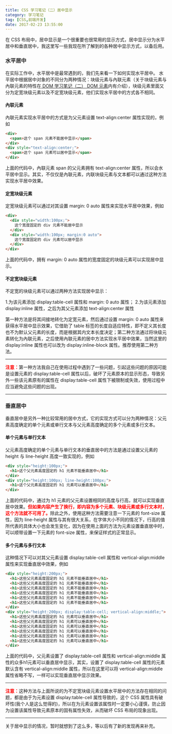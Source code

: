 ```yaml
---
title: CSS 学习笔记（二）居中显示
category: 学习笔记
tag: [CSS,前端开发]
date: 2017-02-23 13:55:00
---
```


在 CSS 布局中，居中显示是一个很重要也很常用的显示方式，居中显示分为水平居中和垂直居中，我这里写一些我现在所了解到的各种居中显示方式，以备后用。<!--more-->

### 水平居中
在实际工作中，水平居中是最常遇到的，我们先来看一下如何实现水平居中。
水平居中根据居中对象的不同分为两种情况：块级元素与內联元素（关于块级元素与內联元素的特性在[ DOM 学习笔记（二） DOM 元素](https://kannnnng.github.io/2017/02/17/DOM%e5%ad%a6%e4%b9%a0%e7%ac%94%e8%ae%b0%ef%bc%88%e4%ba%8c%ef%bc%89DOM%e5%85%83%e7%b4%a0/)内有介绍），块级元素里面又分为定宽块级元素以及不定宽块级元素，他们实现水平居中的方式各不相同。

#### 內联元素
內联元素实现水平居中的方式是为父元素设置 text-align:center 属性实现的，例如
``` html
<div>
  <span>这个 span 元素不能居中显示</span>
</div>
<div style="text-align:center;">
  <span>这个 span 元素可以居中显示</span>
</div>
```
上面的代码中，內联元素 span 的父元素拥有 text-align:center 属性，所以会水平居中显示。其实，不仅仅是內联元素，内联块级元素与文本都可以通过这种方法实现水平居中效果。

#### 定宽块级元素
定宽块级元素可以通过对其设置 margin: 0 auto 属性来实现水平居中效果，例如
``` html
<div>
  <div style="width:100px;">
    这个宽度固定的 div 元素不能居中显示
  </div>
  <div style="width:100px; margin:0 auto">
    这个宽度固定的 div 元素可以居中显示
  </div>
</div>
```
上面的代码中，拥有 margin: 0 auto 属性的宽度固定的块级元素可以实现居中显示。

#### 不定宽块级元素
不定宽的块级元素可以通过两种方法实现居中显示：

1.为该元素添加 display:table-cell 属性和 margin: 0 auto 属性；
2.为该元素添加 display:inline 属性，之后为其父元素添加 text-align:center 属性

第一种方法是将其间接地转化为定宽元素，然后通过设置 margin: 0 auto 属性来获得水平居中显示效果，它借助了 table 标签的长度自适应特性，即不定义其长度也不为默认父元素的长度，而是根据其内文本长度决定；第二种方法通过将块级元素转化为內联元素，之后使用內联元素的居中方法实现水平居中效果，当然这里的 display:inline 属性也可以改为 display:inline-block 属性。推荐使用第二种方法。
___
<span style="color: red; font-weight: bold">注意：</span>第一种方法我自己在使用过程中遇到了一些问题，引起这些问题的原因可能是设置元素的 display:table-cell 属性以后，破坏了元素原本的显示形态，导致另外一些该元素原有的属性在 display:table-cell 属性下被限制或失效，使用过程中应当避免这些问题的出现。
___

### 垂直居中
垂直居中是另外一种比较常用的居中方式，它的实现方式可以分为两种情况：父元素高度确定的单个元素或单行文本与父元素高度确定的多个元素或多行文本。

#### 单个元素与单行文本
父元素高度确定的单个元素与单行文本的垂直居中的方法是通过设置父元素的 height 与 line-height 高度一致实现的，例如
``` html
<div style="height:100px;">
  <h1>这个父元素高度固定的 h1 元素不能垂直居中</h1>
</div>
<div style="height:100px; line-height:100px;">
  <h1>这个父元素高度固定的 h1 元素可以垂直居中</h1>
</div>
```
上面的代码中，通过为 h1 元素的父元素设置相同的高度与行高，就可以实现垂直居中效果。<span style="color: red; font-weight: bold">但如果内容产生了换行，即内容为多个元素、块级元素或多行文本时，这个方法就不可用了。</span>除此之外，使用这种方法需要注意一下元素的 font-size 属性，因为 line-height 属性与其有很大关系，在字体大小不同的情况下，行高的值所代表的具体大小也会发生变化，因为在使用上面的方法为元素设置垂直居中时，可以顺带设置一下元素的 font-size 属性，来保证样式的正常显示。

#### 多个元素与多行文本
这种情况下可以对其父元素设置 display:table-cell 属性和 vertical-align:middle 属性来实现垂直居中效果，例如
``` html
<div style="height:200px;">
  <h1>这些父元素高度固定的 h1 元素不能垂直居中</h1>
  <h1>这些父元素高度固定的 h1 元素不能垂直居中</h1>
  <h1>这些父元素高度固定的 h1 元素不能垂直居中</h1>
  <h1>这些父元素高度固定的 h1 元素不能垂直居中</h1>
  <h1>这些父元素高度固定的 h1 元素不能垂直居中</h1>
  <h1>这些父元素高度固定的 h1 元素不能垂直居中</h1>
</div>
<div style="height:200px; display:table-cell; vertical-align:middle;">
  <h1>这些父元素高度固定的 h1 元素可以垂直居中</h1>
  <h1>这些父元素高度固定的 h1 元素可以垂直居中</h1>
  <h1>这些父元素高度固定的 h1 元素可以垂直居中</h1>
  <h1>这些父元素高度固定的 h1 元素可以垂直居中</h1>
  <h1>这些父元素高度固定的 h1 元素可以垂直居中</h1>
  <h1>这些父元素高度固定的 h1 元素可以垂直居中</h1>
</div>
```
上面的代码中，父元素设置了 display:table-cell 属性和 vertical-align:middle 属性的众多h1元素可以垂直居中显示，其实，设置了 display:table-cell 属性的元素默认含有 vertical-align:middle 属性，所以在这里可以将 vertical-align:middle 属性省略不写，一样可以实现垂直居中显示效果。
___
<span style="color: red; font-weight: bold">注意：</span>这种方法与上面所说的为不定宽块级元素设置水平居中的方法存在相同的问题，都是由于为元素设置 display:table-cell 属性导致的，这个 CSS 属性具有破坏性(我个人是这么觉得的)，所以在为元素设置该属性时一定要小心谨慎，防止因为设置该属性导致元素原本的固有属性失效，从而破坏 CSS 布局的现象出现。
___

关于居中显示的情况，暂时就想到了这么多，等以后有了新的发现再来补充。